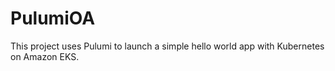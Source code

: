 # PulumiOA

This project uses Pulumi to launch a simple hello world app with Kubernetes on Amazon EKS.
